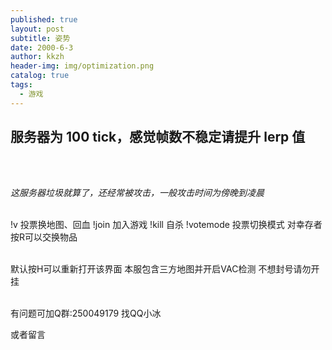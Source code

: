 ```yaml
---
published: true
layout: post
subtitle: 姿势
date: 2000-6-3
author: kkzh
header-img: img/optimization.png
catalog: true
tags:
  - 游戏
---
```



 ## 服务器为 100 tick，感觉帧数不稳定请提升 lerp 值
 <br><br>
  
 _这服务器垃圾就算了，还经常被攻击，一般攻击时间为傍晚到凌晨_ 
 <br><br>
  
!v  投票换地图、回血
!join 加入游戏
!kill 自杀
!votemode  投票切换模式
对幸存者按R可以交换物品<br><br>
  
 默认按H可以重新打开该界面
本服包含三方地图并开启VAC检测
不想封号请勿开挂<br><br>
  
有问题可加Q群:250049179
找QQ小冰  

或者留言

